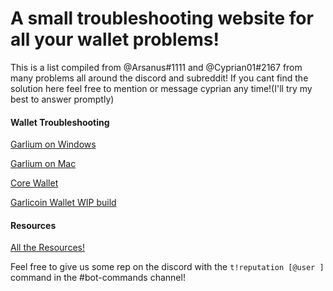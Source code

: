 # A small troubleshooting website for all your wallet problems!

This is a list compiled from @Arsanus#1111 and @Cyprian01#2167 from many problems all around the discord and subreddit! If you cant find the solution here feel free to mention or message cyprian any time!(I'll try my best to answer promptly)


#### Wallet Troubleshooting
[Garlium on Windows](https://cyprian831.github.io/Garlium/)

[Garlium on Mac](https://cyprian831.github.io/GarliumMac/)

[Core Wallet](https://cyprian831.github.io/WinCore/)

[Garlicoin Wallet WIP build](https://cyprian831.github.io/GarlicoinWallet/)

#### Resources
[All the Resources!](https://cyprian831.github.io/Resources/)

Feel free to give us some rep on the discord with the `t!reputation [@user ]` command in the #bot-commands channel!

